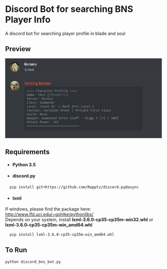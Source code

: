 # Discord Bot for searching BNS Player Info
A discord bot for searching player profile in blade and soul

## Preview
![Preview](/preview.png?raw=true)

## Requirements
- #### Python 3.5
- #### discord.py
```
  pip install git+https://github.com/Rapptz/discord.py@async
```
- #### lxml  
If windows, please find the package here: http://www.lfd.uci.edu/~gohlke/pythonlibs/  
Depends on your system, install **lxml-3.6.0-cp35-cp35m-win32.whl** or
**lxml-3.6.0-cp35-cp35m-win_amd64.whl**
```
  pip install lxml-3.6.0-cp35-cp35m-win_amd64.whl
```

## To Run
```
python discord_bns_bot.py
```
